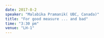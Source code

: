 ```yaml
---
date: 2017-8-2
speaker: "Malabika Pramanik( UBC, Canada)"
title: "For good measure ... and bad"
time: "3:30 pm" 
venue: "LH-1"
---
```


